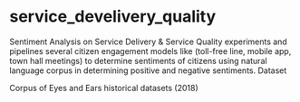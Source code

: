 # service_develivery_quality
Sentiment Analysis on Service Delivery & Service Quality experiments and pipelines several citizen engagement models like (toll-free line, mobile app, town hall meetings) to determine sentiments of citizens using natural language corpus in determining positive and negative sentiments.
Dataset

Corpus of Eyes and Ears historical datasets (2018)
